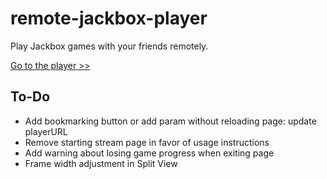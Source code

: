 # remote-jackbox-player

Play Jackbox games with your friends remotely.

[Go to the player >>](https://isaacyakl.github.io/remote-jackbox-player/)

## To-Do

-  Add bookmarking button or add param without reloading page: update playerURL
-  Remove starting stream page in favor of usage instructions
-  Add warning about losing game progress when exiting page
-  Frame width adjustment in Split View
